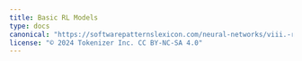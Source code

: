 ```yaml
---
title: Basic RL Models
type: docs
canonical: "https://softwarepatternslexicon.com/neural-networks/viii.-reinforcement-learning-patterns/1.-basic-rl-models"
license: "© 2024 Tokenizer Inc. CC BY-NC-SA 4.0"
---
```

